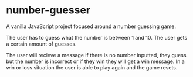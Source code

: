 # number-guesser
A vanilla JavaScript project focused around a number guessing game.

The user has to guess what the number is between 1 and 10. The user gets a certain amount of guesses.

The user will recieve a message if there is no number inputted, they guess but the number is incorrect or if they win they will get a win message. In a win or loss situation the user is able to play again and the game resets.
